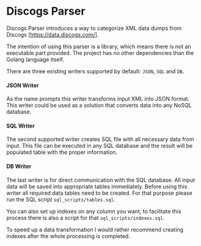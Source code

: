 # Discogs Parser

Discogs Parser introduces a way to categorize XML data dumps from Discogs [https://data.discogs.com/].

The intention of using this parser is a library, which means there is not an executable part provided. The project has no other dependencies than the Golang language itself. 

There are three existing writers supported by default: `JSON`, `SQL` and `DB`.


#### JSON Writer
As the name prompts this writer transforms input XML into JSON format. This writer could be used as a solution that converts data into any NoSQL database.

#### SQL Writer
The second supported writer creates SQL file with all necessary data from input. This file can be executed in any SQL database and the result will be populated table with the proper information.

#### DB Writer
The last writer is for direct communication with the SQL database. All input data will be saved into appropriate tables immediately.
Before using this writer all required data tables need to be created. For that purpose please run the SQL script `sql_scripts/tables.sql`. 

You can also set up indexes on any column you want, to facilitate this process there is also a script for that `sql_scripts/indexes.sql`. 

To speed up a data transformation I would rather recommend creating indexes after the whole processing is completed. 